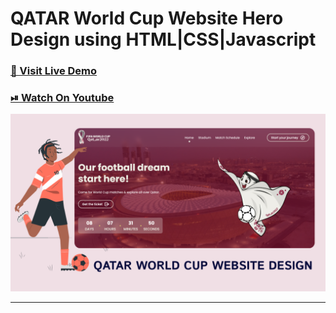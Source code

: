 # QATAR World Cup Website Hero Design using HTML|CSS|Javascript

### [🔗 Visit Live Demo](https://qatar-world-cup.codsfli.com/)

### [⏯ Watch On Youtube](https://youtu.be/8_wg1Quuo2w)

![thumbnail](thumbnail.png)

---
